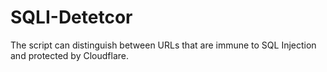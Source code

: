 # SQLI-Detetcor
The script can distinguish between URLs that are immune to SQL Injection and protected by Cloudflare. 
